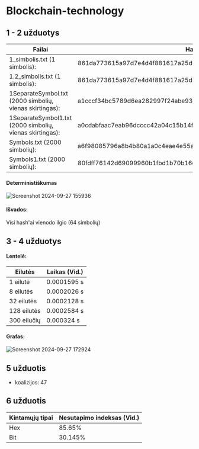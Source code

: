 # Blockchain-technology
## 1 - 2 užduotys
|Failai|Hash'ai|
|----|----|
| 1_simbolis.txt (1 simbolis):                              | 861da773615a97d7e4d4f881617a25d2fb335db419350337893f6c2d8fdb1d94
| 1.2_simbolis.txt (1 simbolis):                            | 861da773615a97d7e4d4f881617a25d2fb335da235622b058900d6c348132a92
| 1SeparateSymbol.txt (2000 simbolių, vienas skirtingas):   | a1cccf34bc5789d6ea282997f24abe93eb30e9bf7b1bcd6aa79c82bfed5be26b
| 1SeparateSymbol1.txt (2000 simbolių, vienas skirtingas):  | a0cdabfaac7eab96dcccc42a04c15b14f7173f5addc018feba82eb42d1812216
| Symbols.txt (2000 simbolių):                              | a6f98085796a8b4b80a1a0c4eae4e55af590f5f4e84af72dd1667d44d87a8e9e
| Symbols1.txt (2000 simbolių):                             | 80fdff76142d69099960b1fbd1b70b16e87f5d7c6b9cb5a3b57eb80782d386c9

#### Deterministiškumas
![Screenshot 2024-09-27 155936](https://github.com/user-attachments/assets/bfef378f-4681-4201-8081-8c23693e5ce8)

#### Išvados: 
Visi hash'ai vienodo ilgio (64 simbolių)

## 3 - 4 užduotys
#### Lentelė:


| Eilutės | Laikas (Vid.)|
|----|----|
|  1 eilutė    | 0.0001595 s |
|  8 eilutės   | 0.0002026 s |
|  32 eilutės  | 0.0002128 s |
|  128 eilutės | 0.0002584 s |
|  300 eilučių | 0.000324 s  |

#### Grafas:
![Screenshot 2024-09-27 172924](https://github.com/user-attachments/assets/fb9eafe8-1887-4893-af5c-19607af8a5bf)

## 5 užduotis
- koalizijos: 47

## 6 užduotis
|Kintamųjų tipai|Nesutapimo indeksas (Vid.)|
|----|----|
| Hex | 85.65% |
| Bit | 30.145% |

